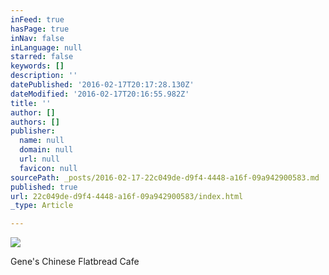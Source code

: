 ```yaml
---
inFeed: true
hasPage: true
inNav: false
inLanguage: null
starred: false
keywords: []
description: ''
datePublished: '2016-02-17T20:17:28.130Z'
dateModified: '2016-02-17T20:16:55.982Z'
title: ''
author: []
authors: []
publisher:
  name: null
  domain: null
  url: null
  favicon: null
sourcePath: _posts/2016-02-17-22c049de-d9f4-4448-a16f-09a942900583.md
published: true
url: 22c049de-d9f4-4448-a16f-09a942900583/index.html
_type: Article

---
```

![](https://the-grid-user-content.s3-us-west-2.amazonaws.com/fecd220a-5135-48bb-a3d8-7af32e4d49fa.jpg)

Gene's Chinese Flatbread Cafe